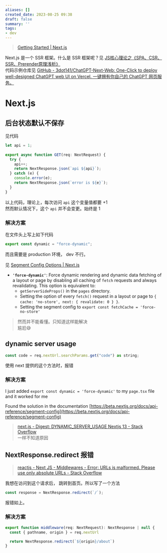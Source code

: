 ```yaml
---
aliases: []
created_date: 2023-08-25 09:38
draft: false
summary: ''
tags:
- dev
---
```


> [Getting Started | Next.js](https://beta.nextjs.org/docs/getting-started)

Next.js 是一个 SSR 框架。什么是 SSR 框架呢？见 [JS核心理论之《SPA、CSR、SSR、Prerender原理浅析》](JS核心理论之《SPA、CSR、SSR、Prerender原理浅析》.md#SSR（服务端渲染）)  
代码示例仓库见 [GitHub - 3dot141/ChatGPT-Next-Web: One-Click to deploy well-designed ChatGPT web UI on Vercel. 一键拥有你自己的 ChatGPT 网页服务。](https://github.com/3dot141/ChatGPT-Next-Web)

# Next.js

## 后台状态默认不保存

见代码

```js
let api = 1;  
  
export async function GET(req: NextRequest) {  
  try {  
    api++;  
	return NextResponse.json(`api ${api}`);
  } catch (e) {  
    console.error(e);  
    return NextResponse.json(`error is ${e}`);  
  }  
}
```

以上代码，理论上，每次访问 `api` 这个变量值都要 +1  
然而默认情况下，这个 `api` 并不会变更。始终是 1

### 解决方案

在文件头上写上如下代码

```js
export const dynamic = "force-dynamic";
```

而且需要是 production 环境， dev 不行。

见 [Segment Config Options | Next.js](https://beta.nextjs.org/docs/api-reference/segment-config)

- **`'force-dynamic'`**: Force dynamic rendering and dynamic data fetching of a layout or page by disabling all caching of `fetch` requests and always revalidating. This option is equivalent to:
    - `getServerSideProps()` in the `pages` directory.
    - Setting the option of every `fetch()` request in a layout or page to `{ cache: 'no-store', next: { revalidate: 0 } }`.
    - Setting the segment config to `export const fetchCache = 'force-no-store'`

> 然而并不能看懂。只知道这样能解决  
> 尴尬😅

## dynamic server usage

```js
const code = req.nextUrl.searchParams.get("code") as string;
```

使用 next 提供的这个方法时，报错

### 解决方案

I just added `export const dynamic = 'force-dynamic'` to my `page.tsx` file and it worked for me

Found the solution in the documentation [https://beta.nextjs.org/docs/api-reference/segment-config](https://beta.nextjs.org/docs/api-reference/segment-config)

> [next.js - Digest: DYNAMIC\_SERVER\_USAGE Nextjs 13 - Stack Overflow](https://stackoverflow.com/questions/75051613/digest-dynamic-server-usage-nextjs-13)  
> 一样不知道原因

## NextResponse.redirect 报错

> [reactjs - Next JS - Middlewares - Error: URLs is malformed. Please use only absolute URLs - Stack Overflow](https://stackoverflow.com/questions/71307896/next-js-middlewares-error-urls-is-malformed-please-use-only-absolute-urls)

我想在访问到这个请求后， 跳转到首页。所以写了一个方法

```js
const response = NextResponse.redirect(`/`);
```

报错如上。

### 解决方案

```javascript
export function middleware(req: NextRequest): NextResponse | null {
  const { pathname, origin } = req.nextUrl

  return NextResponse.redirect(`${origin}/about`)
}
```